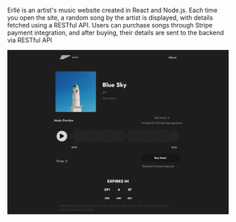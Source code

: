 Erllé is an artist's music website created in React and Node.js. Each time you open the site, a
random song by the artist is displayed, with details fetched using a RESTful API. Users can
purchase songs through Stripe payment integration, and after buying, their details are sent to the
backend via RESTful API

![Erlle Music](erlle/src/assets/Erlle%20Music.png)


